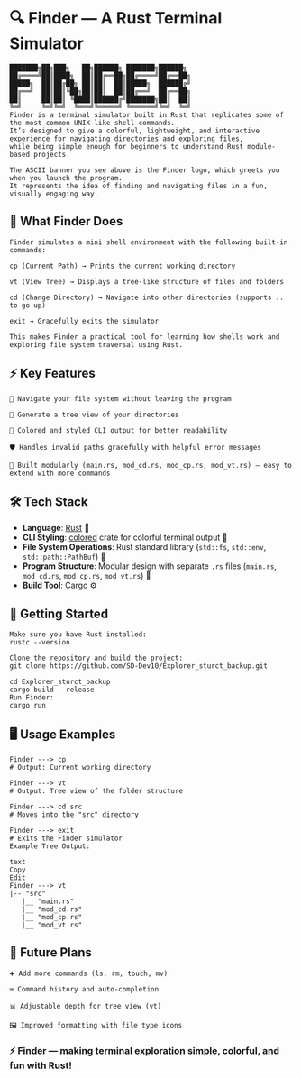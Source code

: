 # 🔍 Finder — A Rust Terminal Simulator


    ███████╗██╗███╗   ██╗██████╗ ███████╗██████╗ 
    ██╔════╝██║████╗  ██║██╔══██╗██╔════╝██╔══██╗
    █████╗  ██║██╔██╗ ██║██║  ██║█████╗  ██████╔╝
    ██╔══╝  ██║██║╚██╗██║██║  ██║██╔══╝  ██╔══██╗
    ██║     ██║██║ ╚████║██████╔╝███████╗██║  ██║
    ╚═╝     ╚═╝╚═╝  ╚═══╝╚═════╝ ╚══════╝╚═╝  ╚═╝
    Finder is a terminal simulator built in Rust that replicates some of the most common UNIX-like shell commands.
    It’s designed to give a colorful, lightweight, and interactive experience for navigating directories and exploring files,
    while being simple enough for beginners to understand Rust module-based projects.
    
    The ASCII banner you see above is the Finder logo, which greets you when you launch the program.
    It represents the idea of finding and navigating files in a fun, visually engaging way.

## 📝 What Finder Does

    Finder simulates a mini shell environment with the following built-in commands:
    
    cp (Current Path) → Prints the current working directory
    
    vt (View Tree) → Displays a tree-like structure of files and folders
    
    cd (Change Directory) → Navigate into other directories (supports .. to go up)
    
    exit → Gracefully exits the simulator
    
    This makes Finder a practical tool for learning how shells work and exploring file system traversal using Rust.

## ⚡ Key Features

    📂 Navigate your file system without leaving the program
    
    🌳 Generate a tree view of your directories
    
    🎨 Colored and styled CLI output for better readability
    
    🛡️ Handles invalid paths gracefully with helpful error messages
    
    🔑 Built modularly (main.rs, mod_cd.rs, mod_cp.rs, mod_vt.rs) — easy to extend with more commands

    
## 🛠️ Tech Stack
- **Language**: [Rust](https://www.rust-lang.org/) 🦀  
- **CLI Styling**: [colored](https://crates.io/crates/colored) crate for colorful terminal output 🎨  
- **File System Operations**: Rust standard library (`std::fs`, `std::env`, `std::path::PathBuf`) 📂  
- **Program Structure**: Modular design with separate `.rs` files (`main.rs`, `mod_cd.rs`, `mod_cp.rs`, `mod_vt.rs`) 🧩  
- **Build Tool**: [Cargo](https://doc.rust-lang.org/cargo/) ⚙️

  
## 🚀 Getting Started

    Make sure you have Rust installed:
    rustc --version
    
    Clone the repository and build the project:
    git clone https://github.com/SD-Dev10/Explorer_sturct_backup.git
    
    cd Explorer_sturct_backup
    cargo build --release
    Run Finder:
    cargo run
    
## 🖥️ Usage Examples

    Finder ---> cp
    # Output: Current working directory
    
    Finder ---> vt
    # Output: Tree view of the folder structure
    
    Finder ---> cd src
    # Moves into the "src" directory
    
    Finder ---> exit
    # Exits the Finder simulator
    Example Tree Output:
    
    text
    Copy
    Edit
    Finder ---> vt
    |-- "src"
       |__ "main.rs"
       |__ "mod_cd.rs"
       |__ "mod_cp.rs"
       |__ "mod_vt.rs"
## 🔮 Future Plans
    ➕ Add more commands (ls, rm, touch, mv)
    
    ⌨️ Command history and auto-completion
    
    📊 Adjustable depth for tree view (vt)
    
    🖼️ Improved formatting with file type icons

### ⚡ Finder — making terminal exploration simple, colorful, and fun with Rust!
